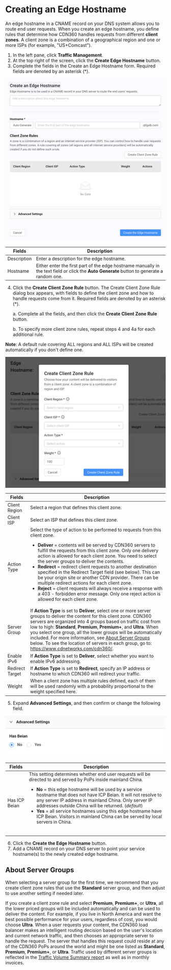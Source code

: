 # Creating an Edge Hostname 

An edge hostname in a CNAME record on your DNS system allows you to route end user requests. When you create an edge hostname, you define rules that determine how CDN360 handles requests from different **client zones**. A client zone is a combination of a geographical region and one or more ISPs (for example, "US+Comcast").

1. In the left pane, click **Traffic Management**.
2. At the top right of the screen, click the **Create Edge Hostname** button. 
3. Complete the fields in the Create an Edge Hostname form. Required fields are denoted by an asterisk (\*).

<p align=center><img src="/docs/resources/images/traffic-management/create-edge-hostname.png" alt="cname overview page"></p>


| **Fields**                               | **Description**                     |
| ---------------------------------------- | ----------------------------------- |
| Description | Enter a description for the edge hostname.  |
| Hostname       | Either enter the first part of the edge hostname manually in the text field or click the **Auto Generate** button to generate a random one. |

4. Click the **Create Client Zone Rule** button. The Create Client Zone Rule dialog box appears, with fields to define the client zone and how to handle requests come from it. Required fields are denoted by an asterisk (\*).

<ul>a. Complete all the fields, and then click the <strong>Create Client Zone Rule</strong> button.</ul>
<ul>b. To specify more client zone rules, repeat steps 4 and 4a for each additional rule.</ul>

**Note**: A default rule covering ALL regions and ALL ISPs will be created automatically if you don't define one.
<p align=center><img src="/docs/resources/images/traffic-management/create-client-zone-rule.png" alt="createclient region rule"></p>

| **Fields**        | **Description**                                                           |
| ----------------- | ------------------------------------------------------------------------- |
| Client Region     | Select a region that defines this client zone.|
| Client ISP        | Select an ISP that defines this client zone.|
| Action Type       | Select the type of action to be performed to requests from this client zone. <br><ul><li><strong>Deliver</strong> = contents will be served by CDN360 servers to fulfill the requests from this client zone. Only one delivery action is allowed for each client zone. You need to select the server groups to deliver the contents. </li><li><strong>Redirect</strong> = redirect client requests to another destination specified in the Redirect Target field (see below). This can be your origin site or another CDN provider. There can be multiple redirect actions for each client zone.</li><li><strong>Reject</strong> = client requests will always receive a response with a 403 - forbidden error message. Only one reject action is allowed for each client zone.</li></ul>  
| Server Group      | If <strong>Action Type</strong> is set to <strong>Deliver</strong>, select one or more server groups to deliver the content for this client zone. CDN360 servers are organized into 4 groups based on traffic cost from low to high: <strong>Standard</strong>, <strong>Premium</strong>, <strong>Premium+</strong>, and <strong>Ultra</strong>. When you select one group, all the lower groups will be automatically included. For more information, see [About Server Groups](#about-server-groups) below. To see the location of servers in each group, go to: https://www.cdnetworks.com/cdn360/.|
| Enable IPv6      | If <strong>Action Type</strong> is set to <strong>Deliver</strong>, select whether you want to enable IPv6 addressing.|
| Redirect Target   | If <strong>Action Type</strong> is set to <strong>Redirect</strong>, specify an IP address or hostname to which CDN360 will redirect your traffic. |
| Weight | When a client zone has multiple rules defined, each of them will be used randomly with a probability proportional to the weight specified here. |

5. Expand **Advanced Settings**, and then confirm or change the following field.

<p align=center><img src="/docs/resources/images/traffic-management/edge-hostname-advanced-settings.png" alt="advanced settings" width="550"></p>

| **Fields**      | **Description**                                              |
| --------------- | ------------------------------------------------------------ |
| Has ICP Beian   |   This setting determines whether end user requests will be directed to and served by PoPs inside mainland China. <br><ul><li><strong>No</strong> = this edge hostname will be used by a service hostname that does not have ICP Beian. It will not resolve to any server IP address in mainland China. Only server IP addresses outside China will be returned. (*default*) <li><strong>Yes</strong> = all service hostnames using this edge hostname have ICP Beian. Visitors in mainland China can be served by local servers in China.</li></br></ul>|

6. Click the **Create the Edge Hostname** button.
7. Add a CNAME record on your DNS server to point your service hostname(s) to the newly created edge hostname.
## About Server Groups
When selecting a server group for the first time, we recommend that you create client zone rules that use the **Standard** server group, and then adjust to use another setting if needed later.

If you create a client zone rule and select **Premium**, **Premium+**, or **Ultra**, all the lower priced groups will be included automatically and can be used to deliver the content. For example, if you live in North America and want the best possible performance for your users, regardless of cost, you would choose **Ultra**. When a user requests your content, the CDN360 load balancer makes an intelligent routing decision based on the user's location and current network traffic, and then chooses an appropriate server to handle the request. The server that handles this request could reside at any of the CDN360 PoPs around the world and might be one listed as **Standard**, **Premium**, **Premium+**, or **Ultra**. Traffic used by different server groups is reflected in the [Traffic Volume Summary report](</docs/portal/reports.md>) as well as in monthly invoices.
